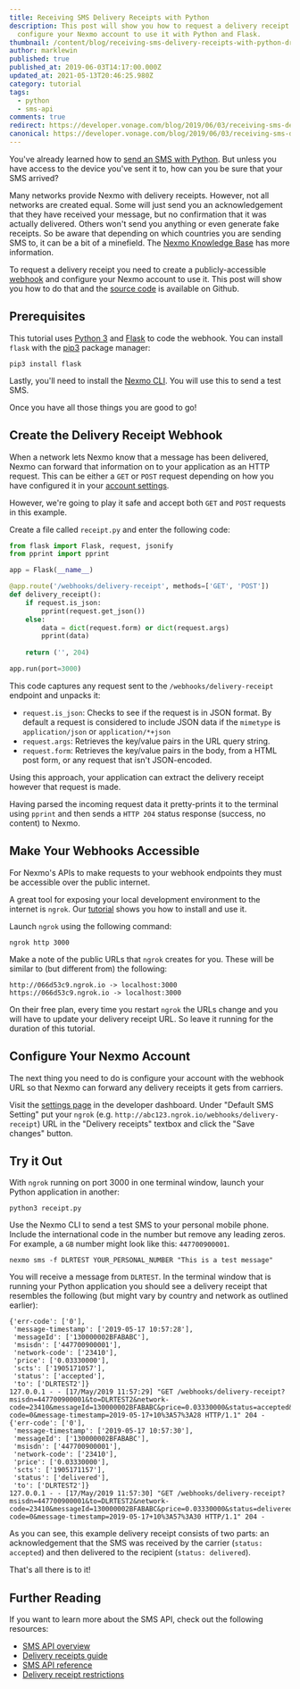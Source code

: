 ```yaml
---
title: Receiving SMS Delivery Receipts with Python
description: This post will show you how to request a delivery receipt and
  configure your Nexmo account to use it with Python and Flask.
thumbnail: /content/blog/receiving-sms-delivery-receipts-with-python-dr/Get-a-delivery-receipt-with-Python.png
author: marklewin
published: true
published_at: 2019-06-03T14:17:00.000Z
updated_at: 2021-05-13T20:46:25.980Z
category: tutorial
tags:
  - python
  - sms-api
comments: true
redirect: https://developer.vonage.com/blog/2019/06/03/receiving-sms-delivery-receipts-with-python-dr
canonical: https://developer.vonage.com/blog/2019/06/03/receiving-sms-delivery-receipts-with-python-dr
---
```

You've already learned how to [send an SMS with Python](https://www.nexmo.com/blog/2017/06/22/send-sms-messages-python-flask-dr/). But unless you have access to the device you've sent it to, how can you be sure that your SMS arrived?

Many networks provide Nexmo with delivery receipts. However, not all networks are created equal. Some will just send you an acknowledgement that they have received your message, but no confirmation that it was actually delivered. Others won't send you anything or even generate fake receipts. So be aware that depending on which countries you are sending SMS to, it can be a bit of a minefield. The [Nexmo Knowledge Base](https://help.nexmo.com/hc/en-us/articles/204014863-What-will-I-receive-if-a-network-country-does-not-support-Delivery-Receipts-) has more information.

To request a delivery receipt you need to create a publicly-accessible [webhook](https://developer.nexmo.com/concepts/guides/webhooks) and configure your Nexmo account to use it. This post will show you how to do that and the [source code](https://github.com/Nexmo/nexmo-python-code-snippets/blob/master/sms/dlr-flask.py) is available on Github.

## Prerequisites

<sign-up number></sign-up>

This tutorial uses [Python 3](https://www.python.org/downloads/) and [Flask](http://flask.pocoo.org/) to code the webhook. You can install `flask` with the [pip3](https://pypi.org/project/pip/) package manager:

```
pip3 install flask
```

Lastly, you'll need to install the [Nexmo CLI](https://github.com/Nexmo/nexmo-cli). You will use this to send a test SMS.

Once you have all those things you are good to go!

## Create the Delivery Receipt Webhook

When a network lets Nexmo know that a message has been delivered, Nexmo can forward that information on to your application as an HTTP request. This can be either a `GET` or `POST`  request depending on how you have configured it in your [account settings](https://dashboard.nexmo.com/settings).

However, we're going to play it safe and accept both `GET` and `POST` requests in this example.

Create a file called `receipt.py` and enter the following code:

```python
from flask import Flask, request, jsonify
from pprint import pprint

app = Flask(__name__)

@app.route('/webhooks/delivery-receipt', methods=['GET', 'POST'])
def delivery_receipt():
    if request.is_json:
        pprint(request.get_json())
    else:
        data = dict(request.form) or dict(request.args)
        pprint(data)
        
    return ('', 204)

app.run(port=3000)
```

This code captures any request sent to the `/webhooks/delivery-receipt` endpoint and unpacks it: 

* `request.is_json`: Checks to see if the request is in JSON format. By default a request is considered to include JSON data if the `mimetype` is `application/json` or `application/*+json`
* `request.args`: Retrieves the key/value pairs in the URL query string.
* `request.form`: Retrieves the key/value pairs in the body, from a HTML post form, or any request that isn't JSON-encoded.

Using this approach, your application can extract the delivery receipt however that request is made.

Having parsed the incoming request data it pretty-prints it to the terminal using `pprint` and then sends a `HTTP 204` status response (success, no content) to Nexmo.

## Make Your Webhooks Accessible

For Nexmo's APIs to make requests to your webhook endpoints they must be accessible over the public internet.

A great tool for exposing your local development environment to the internet is `ngrok`. Our [tutorial](https://www.nexmo.com/blog/2017/07/04/local-development-nexmo-ngrok-tunnel-dr/) shows you how to install and use it.

Launch `ngrok` using the following command:

```
ngrok http 3000
```

Make a note of the public URLs that `ngrok` creates for you. These will be similar to (but different from) the following:

```
http://066d53c9.ngrok.io -> localhost:3000
https://066d53c9.ngrok.io -> localhost:3000
```

On their free plan, every time you restart `ngrok` the URLs change and you will have to update your delivery receipt URL. So leave it running for the duration of this tutorial. 

## Configure Your Nexmo Account

The next thing you need to do is configure your account with the webhook URL so that Nexmo can forward any delivery receipts it gets from carriers.

Visit the [settings page](https://dashboard.nexmo.com/settings) in the developer dashboard. Under "Default SMS Setting" put your `ngrok` (e.g. `http://abc123.ngrok.io/webhooks/delivery-receipt`) URL in the "Delivery receipts" textbox and click the "Save changes" button.

## Try it Out

With `ngrok` running on port 3000 in one terminal window, launch your Python application in another:

```
python3 receipt.py
```

Use the Nexmo CLI to send a test SMS to your personal mobile phone. Include the international code in the number but remove any leading zeros. For example, a `GB` number might look like this: `447700900001`.

```
nexmo sms -f DLRTEST YOUR_PERSONAL_NUMBER "This is a test message"
```

You will receive a message from `DLRTEST`. In the terminal window that is running your Python application you should see a delivery receipt that resembles the following (but might vary by country and network as outlined earlier):

```
{'err-code': ['0'],
 'message-timestamp': ['2019-05-17 10:57:28'],
 'messageId': ['130000002BFABABC'],
 'msisdn': ['447700900001'],
 'network-code': ['23410'],
 'price': ['0.03330000'],
 'scts': ['1905171057'],
 'status': ['accepted'],
 'to': ['DLRTEST2']}
127.0.0.1 - - [17/May/2019 11:57:29] "GET /webhooks/delivery-receipt?msisdn=447700900001&to=DLRTEST2&network-code=23410&messageId=130000002BFABABC&price=0.03330000&status=accepted&scts=1905171057&err-code=0&message-timestamp=2019-05-17+10%3A57%3A28 HTTP/1.1" 204 -
{'err-code': ['0'],
 'message-timestamp': ['2019-05-17 10:57:30'],
 'messageId': ['130000002BFABABC'],
 'msisdn': ['447700900001'],
 'network-code': ['23410'],
 'price': ['0.03330000'],
 'scts': ['1905171157'],
 'status': ['delivered'],
 'to': ['DLRTEST2']}
127.0.0.1 - - [17/May/2019 11:57:30] "GET /webhooks/delivery-receipt?msisdn=447700900001&to=DLRTEST2&network-code=23410&messageId=130000002BFABABC&price=0.03330000&status=delivered&scts=1905171157&err-code=0&message-timestamp=2019-05-17+10%3A57%3A30 HTTP/1.1" 204 -
```

As you can see, this example delivery receipt consists of two parts: an acknowledgement that the SMS was received by the carrier (`status: accepted`) and then delivered to the recipient (`status: delivered`).

That's all there is to it!

## Further Reading

If you want to learn more about the SMS API, check out the following resources:

* [SMS API overview](https://developer.nexmo.com/messaging/sms/overview)
* [Delivery receipts guide](https://developer.nexmo.com/messaging/sms/guides/delivery-receipts)
* [SMS API reference](https://developer.nexmo.com/api/sms)
* [Delivery receipt restrictions](https://help.nexmo.com/hc/en-us/articles/204014863-What-will-I-receive-if-a-network-country-does-not-support-Delivery-Receipts-)